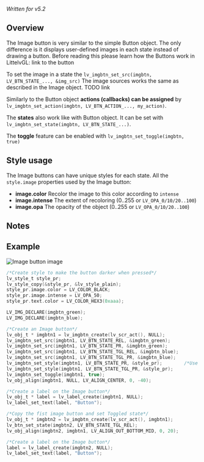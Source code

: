 _Written for v5.2_

## Overview

The Image button is very similar to the simple Button object. The only difference is it displays user-defined images in each state instead of drawing a button. Before reading this please learn how the Buttons work in LittelvGL: link to the button

To set the image in a state the `lv_imgbtn_set_src(imgbtn, LV_BTN_STATE_..., &img_src)` The image sources works the same as described in the Image object. TODO link

Similarly to the Button object **actions (callbacks) can be assigned** by `lv_imgbtn_set_action(imgbtn, LV_BTN_ACTION_..., my_action)`.

The **states** also work like with Button object. It can be set with `lv_imgbtn_set_state(imgbtn, LV_BTN_STATE_...)`. 

The **toggle** feature can be enabled with `lv_imgbtn_set_toggle(imgbtn, true)`

## Style usage
The Image buttons can have unique styles for each state. All the `style.image` properties used by the Image button:
- **image.color** Recolor the image to this color according to `intense`
- **image.intense** The extent of recoloring (0..255 or `LV_OPA_0/10/20..100`)
- **image.opa** The opacity of the object (0..255 or `LV_OPA_0/10/20..100`)

## Notes


## Example
![Image button image](http://doc.littlevgl.com/img/image-button-lv_imgbtn.png)
```c
/*Create style to make the button darker when pressed*/
lv_style_t style_pr;
lv_style_copy(&style_pr, &lv_style_plain);
style_pr.image.color = LV_COLOR_BLACK;
style_pr.image.intense = LV_OPA_50;
style_pr.text.color = LV_COLOR_HEX3(0xaaa);

LV_IMG_DECLARE(imgbtn_green);
LV_IMG_DECLARE(imgbtn_blue);

/*Create an Image button*/
lv_obj_t * imgbtn1 = lv_imgbtn_create(lv_scr_act(), NULL);
lv_imgbtn_set_src(imgbtn1, LV_BTN_STATE_REL, &imgbtn_green);
lv_imgbtn_set_src(imgbtn1, LV_BTN_STATE_PR, &imgbtn_green);
lv_imgbtn_set_src(imgbtn1, LV_BTN_STATE_TGL_REL, &imgbtn_blue);
lv_imgbtn_set_src(imgbtn1, LV_BTN_STATE_TGL_PR, &imgbtn_blue);
lv_imgbtn_set_style(imgbtn1, LV_BTN_STATE_PR, &style_pr);        /*Use the darker style in the pressed state*/
lv_imgbtn_set_style(imgbtn1, LV_BTN_STATE_TGL_PR, &style_pr);
lv_imgbtn_set_toggle(imgbtn1, true);
lv_obj_align(imgbtn1, NULL, LV_ALIGN_CENTER, 0, -40);

/*Create a label on the Image button*/
lv_obj_t * label = lv_label_create(imgbtn1, NULL);
lv_label_set_text(label, "Button");

/*Copy the fist image button and set Toggled state*/
lv_obj_t * imgbtn2 = lv_imgbtn_create(lv_scr_act(), imgbtn1);
lv_btn_set_state(imgbtn2, LV_BTN_STATE_TGL_REL);
lv_obj_align(imgbtn2, imgbtn1, LV_ALIGN_OUT_BOTTOM_MID, 0, 20);

/*Create a label on the Image button*/
label = lv_label_create(imgbtn2, NULL);
lv_label_set_text(label, "Button");

```
